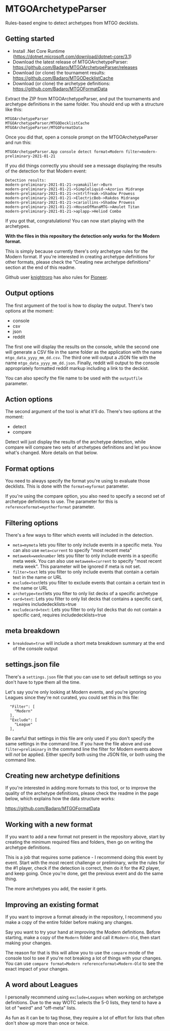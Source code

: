 # MTGOArchetypeParser

Rules-based engine to detect archetypes from MTGO decklists.

## Getting started

* Install .Net Core Runtime (https://dotnet.microsoft.com/download/dotnet-core/3.1)
* Download the latest release of MTGOArchetypeParser: https://github.com/Badaro/MTGOArchetypeParser/releases
* Download (or clone) the tournament results: https://github.com/Badaro/MTGODecklistCache
* Download (or clone) the archetype definitions: https://github.com/Badaro/MTGOFormatData

Extract the ZIP from MTGOArchetypeParser, and put the tournaments and archetype definitions in the same folder. You should end up with a structure like this:

```
MTGOArchetypeParser
MTGOArchetypeParser/MTGODecklistCache
MTGOArchetypeParser/MTGOFormatData
```
Once you did that, open a console prompt on the MTGOArchetypeParser and run this:

```MTGOArchetypeParser.App console detect format=Modern filter=modern-preliminary-2021-01-21```

If you did things correctly you should see a message displaying the results of the detection for that Modern event:

```
Detection results:
modern-preliminary-2021-01-21->yamakiller->Burn
modern-preliminary-2021-01-21->Simpleliquid->Azorius Midrange
modern-preliminary-2021-01-21->cntrlfreak->Shadow Prowess
modern-preliminary-2021-01-21->ElectricBob->Rakdos Midrange
modern-preliminary-2021-01-21->cariollins->Shadow Prowess
modern-preliminary-2021-01-21->HouseOfManaMTG->Amulet Titan
modern-preliminary-2021-01-21->aplapp->Heliod Combo
```
If you got that, congratulations! You can now start playing with the archetypes.

**With the files in this repository the detection only works for the Modern format.** 

This is simply because currently there's only archetype rules for the Modern format. If you're interested in creating archetype definitions for other formats, please check the "Creating new archetype definitions" section at the end of this readme.

Github user [knightroro](https://github.com/knightroro/) has also rules for [Pioneer](https://github.com/knightroro/MTGOFormatDataPioneer). 

## Output options

The first argument of the tool is how to display the output. There's two options at the moment:

* console
* csv
* json
* reddit

The first one will display the results on the console, while the second one will generate a CSV file in the same folder as the application with the name ```mtgo_data_yyyy_mm_dd.csv```. The third one will output a JSON file with the name ```mtgo_data_yyyy_mm_dd.json```. Finally, reddit will output to the console appropriately formatted reddit markup including a link to the deckist.

You can also specify the file name to be used with the ```outputfile``` parameter.

## Action options

The second argument of the tool is what it'll do. There's two options at the moment:

* detect
* compare

Detect will just display the results of the archetype detection, while compare will compare two sets of archetypes definitions and let you know what's changed. More details on that below.

## Format options

You need to always specify the format you're using to evaluate those decklists. This is done with the ```format=myformat``` parameter. 

If you're using the compare option, you also need to specify a second set of archetype definitions to use. The parameter for this is ```referenceformat=myotherformat``` parameter.

## Filtering options

There's a few ways to filter which events will included in the detection.

* ```meta=mymeta``` lets you filter to only include events in a specific meta.  You can also use ```meta=current``` to specify "most recent meta"
* ```metaweek=weeknumber``` lets you filter to only include events in a specific meta week. You can also use ```metaweek=current``` to specify "most recent meta week". This parameter will be ignored if meta is not set.
* ```filter=text``` lets you filter to only include events that contain a certain text in the name or URL
* ```exclude=text```lets you filter to exclude events that contain a certain text in the name or URL
* ```archetype=text```lets you filter to only list decks of a specific archetype
* ```card=text```: Lets you filter to only list decks that contains a specific card, requires includedecklists=true
* ```excludecard=text```: Lets you filter to only list decks that do not contain a specific card, requires includedecklists=true

## meta breakdown

* ```breakdown=true``` will include a short meta breakdown summary at the end of the console output

## settings.json file

There's a ```settings.json``` file that you can use to set default settings so you don't have to type them all the time.

Let's say you're only looking at Modern events, and you're ignoring Leagues since they're not curated, you could set this in this file:

```   
  "Filter": [
    "Modern"
  ],
  "Exclude": [
    "League"
  ],
```

Be careful that settings in this file are only used if you don't specify the same settings in the command line. If you have the file above and use ```filter=preliminary``` in the command line the filter for Modern events above will *not* be applied. Either specify both using the JSON file, or both using the command line. 

## Creating new archetype definitions

If you're interested in adding more formats to this tool, or to improve the quality of the archetype definitions, please check the readme in the page below, which explains how the data structure works:

https://github.com/Badaro/MTGOFormatData

## Working with a new format

If you want to add a new format not present in the repository above, start by creating the minimum required files and folders, then go on writing the archetype definitions. 

This is a job that requires some patience - I recommend doing this event by event. Start with the most recent challenge or preliminary, write the rules for the #1 player, check if the detection is correct, then do it for the #2 player, and keep going. Once you're done, get the previous event and do the same thing.

The more archetypes you add, the easier it gets.

## Improving an existing format

If you want to improve a format already in the repository, I recommend you make a copy of the entire folder before making any changes.

Say you want to try your hand at improving the Modern definitions. Before starting, make a copy of the ```Modern``` folder and call it ```Modern-Old```, then start making your changes.

The reason for that is this will allow you to use the ```compare``` mode of the console tool to see if you're not breaking a lot of things with your changes. You can use ```compare format=Modern referenceformat=Modern-Old``` to see the exact impact of your changes.

## A word about Leagues

I personally recommend using ```exclude=Leagues``` when working on archetype definitions. Due to the way WOTC selects the 5-0 lists, they tend to have a lot of "weird" and "off-meta" lists.

As fun as it can be to tag those, they require a lot of effort for lists that often don't show up more than once or twice.